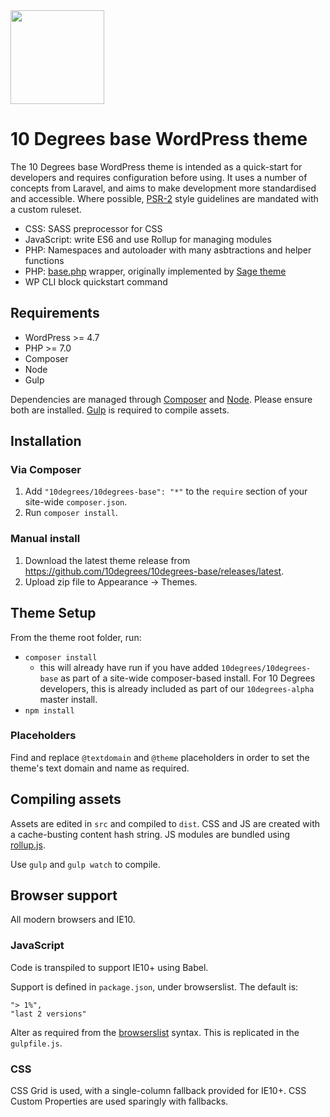  <img src="https://raw.githubusercontent.com/10degrees/10degrees-base/master/src/img/logo.svg?sanitize=true" height="150px" width="150">

# 10 Degrees base WordPress theme

The 10 Degrees base WordPress theme is intended as a quick-start for developers and requires configuration before using. It uses a number of concepts from Laravel, and aims to make development more standardised and accessible. Where possible, [PSR-2](https://www.php-fig.org/psr/psr-2/) style guidelines are mandated with a custom ruleset.

* CSS: SASS preprocessor for CSS
* JavaScript: write ES6 and use Rollup for managing modules
* PHP: Namespaces and autoloader with many asbtractions and helper functions
* PHP: [base.php](base.php) wrapper, originally implemented by [Sage theme](https://roots.io/sage/)
* WP CLI block quickstart command

## Requirements

* WordPress >= 4.7
* PHP >= 7.0
* Composer
* Node
* Gulp

Dependencies are managed through [Composer](https://getcomposer.org/) and [Node](https://nodejs.org). Please ensure both are installed. [Gulp](https://gulpjs.com/) is required to compile assets.

## Installation

### Via Composer

1) Add `"10degrees/10degrees-base": "*"` to the `require` section of your site-wide `composer.json`.
2) Run `composer install`.

### Manual install

1) Download the latest theme release from https://github.com/10degrees/10degrees-base/releases/latest.
2) Upload zip file to Appearance -> Themes.

## Theme Setup

From the theme root folder, run:

* `composer install` 
    * this will already have run if you have added `10degrees/10degrees-base` as part of a site-wide composer-based install. For 10 Degrees developers, this is already included as part of our `10degrees-alpha` master install.
* `npm install`

### Placeholders

Find and replace `@textdomain` and `@theme` placeholders in order to set the theme's text domain and name as required.

## Compiling assets

Assets are edited in `src` and compiled to `dist`. CSS and JS are created with a cache-busting content hash string. JS modules are bundled using [rollup.js](https://rollupjs.org/guide/en/). 

Use `gulp` and `gulp watch` to compile.

## Browser support

All modern browsers and IE10.

### JavaScript

Code is transpiled to support IE10+ using Babel.

Support is defined in `package.json`, under browserslist. The default is:

    "> 1%",
    "last 2 versions"

Alter as required from the [browserslist](https://github.com/ai/browserslist) syntax. This is replicated in the `gulpfile.js`.

### CSS

CSS Grid is used, with a single-column fallback provided for IE10+.
CSS Custom Properties are used sparingly with fallbacks.
